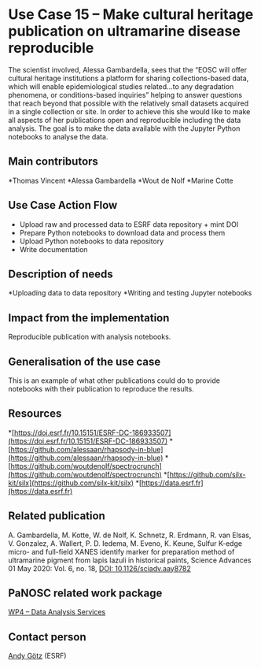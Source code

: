 Use Case 15 – Make cultural heritage publication on ultramarine disease reproducible
=========================================================	
The scientist involved, Alessa Gambardella, sees that the “EOSC will offer cultural heritage institutions a platform for sharing collections-based data, which will enable epidemiological studies related…to any degradation phenomena, or conditions-based inquiries” helping to answer questions that reach beyond that possible with the relatively small datasets acquired in a single collection or site. In order to achieve this she would like to make all aspects of her publications open and reproducible including the data analysis.
The goal is to make the data available with the Jupyter Python notebooks to analyse the data.

Main contributors
------	
*Thomas Vincent
*Alessa Gambardella
*Wout de Nolf
*Marine Cotte

Use Case Action Flow
------	
* Upload raw and processed data to ESRF data repository + mint DOI
* Prepare Python notebooks to download data and process them
* Upload Python notebooks to data repository
* Write documentation

Description of needs
------	
*Uploading data to data repository
*Writing and testing Jupyter notebooks

Impact from the implementation
------	
Reproducible publication with analysis notebooks.

Generalisation of the use case
------	
This is an example of what other publications could do to provide notebooks with their publication to reproduce the results.

Resources
------	
*[https://doi.esrf.fr/10.15151/ESRF-DC-186933507](https://doi.esrf.fr/10.15151/ESRF-DC-186933507)
*[https://github.com/alessaan/rhapsody-in-blue](https://github.com/alessaan/rhapsody-in-blue)
*[https://github.com/woutdenolf/spectrocrunch](https://github.com/woutdenolf/spectrocrunch)
*[https://github.com/silx-kit/silx](https://github.com/silx-kit/silx)
*[https://data.esrf.fr](https://data.esrf.fr)

Related publication
------	
A. Gambardella, M. Kotte, W. de Nolf, K. Schnetz, R. Erdmann, R. van Elsas, V. Gonzalez, A. Wallert, P. D. Iedema, M. Eveno, K. Keune, Sulfur K-edge micro- and full-field XANES identify marker for preparation method of ultramarine pigment from lapis lazuli in historical paints, Science Advances  01 May 2020: Vol. 6, no. 18, [DOI: 10.1126/sciadv.aay8782](https://doi.org/10.1126/sciadv.aay8782)

PaNOSC related work package
------	
[WP4 – Data Analysis Services](https://www.panosc.eu/work-packages/work-package-4-data-analysis-services/)

Contact person
------	
[Andy Götz](mailto:andy.gotz@esrf.fr) (ESRF)
